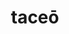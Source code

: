 ---
title: taceō
meaning: to be quiet
ch: nine
pos: verb
inf: tacēre
secondppstem: tac
infend: ēre
conjugation: second
derivative: tact
six: y
---
